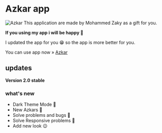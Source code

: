 # Azkar app
![Azkar](https://mohammed-zaky.github.io/azkar/azkar.png)
This application are made by Mohammed Zaky as a gift for you.

**If you using my app i will be happy 🙂**

I updated the app for you 😁 so the app is more better for you.

You can use app now » [Azkar](https://mohammed-zaky.github.io/azkar/)

## updates

**Version 2.0 stable**

### what's new
- Dark Theme Mode 🤩
- New Azkars 📿
- Solve problems and bugs 🐞
- Solve Responsive problems 🐻
- Add new look 😉
